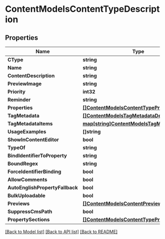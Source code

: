 # ContentModelsContentTypeDescription

## Properties
Name | Type | Description | Notes
------------ | ------------- | ------------- | -------------
**CType** | **string** |  | [optional] 
**Name** | **string** |  | [optional] 
**ContentDescription** | **string** |  | [optional] 
**PreviewImage** | **string** |  | [optional] 
**Priority** | **int32** |  | [optional] 
**Reminder** | **string** |  | [optional] 
**Properties** | [**[]ContentModelsContentTypeProperty**](Content.Models.ContentTypeProperty.md) |  | [optional] 
**TagMetadata** | [**[]ContentModelsTagMetadataDefinition**](Content.Models.TagMetadataDefinition.md) |  | [optional] 
**TagMetadataItems** | [**map[string]ContentModelsTagMetadataItem**](Content.Models.TagMetadataItem.md) |  | [optional] 
**UsageExamples** | **[]string** |  | [optional] 
**ShowInContentEditor** | **bool** |  | [optional] 
**TypeOf** | **string** |  | [optional] 
**BindIdentifierToProperty** | **string** |  | [optional] 
**BoundRegex** | **string** |  | [optional] 
**ForceIdentifierBinding** | **bool** |  | [optional] 
**AllowComments** | **bool** |  | [optional] 
**AutoEnglishPropertyFallback** | **bool** |  | [optional] 
**BulkUploadable** | **bool** |  | [optional] 
**Previews** | [**[]ContentModelsContentPreview**](Content.Models.ContentPreview.md) |  | [optional] 
**SuppressCmsPath** | **bool** |  | [optional] 
**PropertySections** | [**[]ContentModelsContentTypePropertySection**](Content.Models.ContentTypePropertySection.md) |  | [optional] 

[[Back to Model list]](../README.md#documentation-for-models) [[Back to API list]](../README.md#documentation-for-api-endpoints) [[Back to README]](../README.md)


